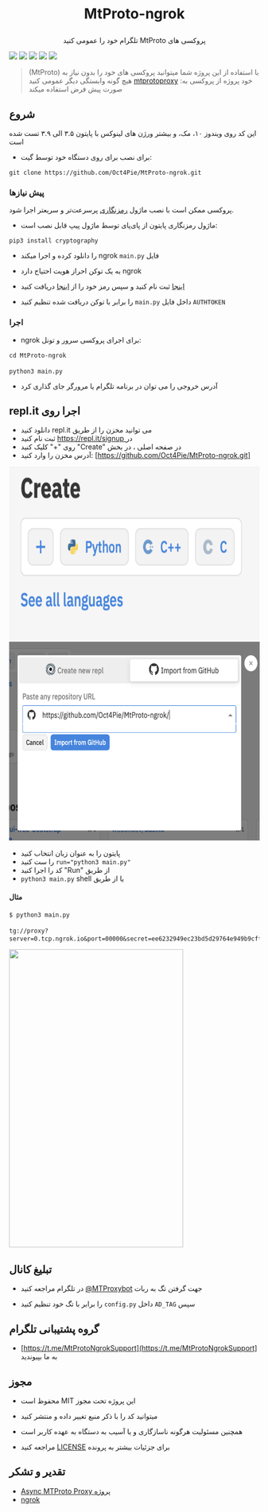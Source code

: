 
# <p align="center"> MtProto-ngrok
<p align="center"> تلگرام خود را عمومی کنید MtProto پروکسی های

![](https://img.shields.io/github/issues/Oct4Pie/MtProto-ngrok) 
![](https://img.shields.io/github/forks/Oct4Pie/MtProto-ngrok)
![](https://img.shields.io/github/stars/Oct4Pie/MtProto-ngrok)
![](https://img.shields.io/github/license/Oct4Pie/MtProto-ngrok)
![](https://img.shields.io/twitter/url?url=https%3A%2F%2Fgithub.com%2FOct4Pie%2FMtProto-ngrok)


> (MtProto) با استفاده از این پروژه شما میتوانید پروکسی های خود را بدون نیاز به هیچ  گونه وابستگی دیگر عمومی کنید    [mtprotoproxy](https://github.com/alexbers/mtprotoproxy) :خود پروژه از پروکسی به صورت پیش فرض استفاده میکند



## شروع

این کد روی ویندوز ۱۰، مک، و بیشتر ورژن های لینوکس با پایتون ۳.۵ الی ۳.۹ تست شده است

* برای نصب برای روی دستگاه خود توسط گیت:

```
git clone https://github.com/Oct4Pie/MtProto-ngrok.git
```

### پیش نیازها

  

پروکسی ممکن است با نصب ماژول [رمزنگاری](https://pypi.org/project/cryptography/) پرسرعت‌تر و سریعتر اجرا شود.

  

* ماژول رمزنگاری پایتون از پای‌پای توسط ماژول پیپ قابل نصب است:

```
pip3 install cryptography
```

  

* را دانلود کرده و اجرا میکند ngrok `main.py` فایل

* به یک توکن احراز هویت احتیاج دارد ngrok

* [اینجا](https://dashboard.ngrok.com/signup) ثبت نام کنید و سپس رمز خود را از [اینجا](https://dashboard.ngrok.com/auth/your-authtoken) دریافت کنید

  

* را برابر با توکن دریافت شده تنظیم کنید `main.py` داخل فایل `AUTHTOKEN`

  

### اجرا

  

* ngrok برای اجرای پروکسی سرور و تونل:

  

```
cd MtProto-ngrok

python3 main.py
```

  

* آدرس خروجی را می توان در برنامه تلگرام یا مرورگر جای گذاری کرد

  
## repl.it اجرا روی
* دانلود کنید repl.it می توانید مخزن را از طریق
* ثبت نام کنید [https://repl.it/signup ](https://repl.it/signup) در
* روی "+" کلیک کنید "Create" در صفحه اصلی ، در بخش
* آدرس مخزن را وارد کنید: [https://github.com/Oct4Pie/MtProto-ngrok.git]

<img  src="./replit_demo.png"  width="600"  height="350">
<img  src="./replit_demo1.png"  width="600"  height="400">

* پایتون را به عنوان زبان انتخاب کنید
* را ست کنید `run="python3 main.py"`
* کد را اجرا کنید "Run" از طریق 
* `python3 main.py` shell یا از طریق 

#### مثال

```
$ python3 main.py

tg://proxy?server=0.tcp.ngrok.io&port=00000&secret=ee6232949ec23bd5d29764e949b9cff9e87777772e74656c656772616d2e6f7267
```


<img  src="./proxy_demo.gif"  width="350"  height="600">


## تبلیغ کانال

* در تلگرام مراجعه کنید [@MTProxybot](https://t.me/MTProxybot) جهت گرفتن تگ به ربات

* را برابر با تگ خود تنظیم کنید `config.py` داخل `AD_TAG` سپس

## گروه پشتیبانی تلگرام
* [https://t.me/MtProtoNgrokSupport](https://t.me/MtProtoNgrokSupport] به ما بپیوندید


## مجوز

* محفوظ است MIT این پروژه تحت مجوز

* میتوانید کد را با ذکر منبع تغییر داده و منتشر کنید

* همچنین مسئولیت هرگونه ناسازگاری و یا آسیب به دستگاه به عهده کاربر است

* مراجعه کنید [LICENSE](LICENSE) برای جزئیات بیشتر به پرونده

  
  

## تقدیر و تشکر

*  [Async MTProto Proxy پروژه](https://github.com/alexbers/mtprotoproxy)
*  [ngrok](https://ngrok.io)